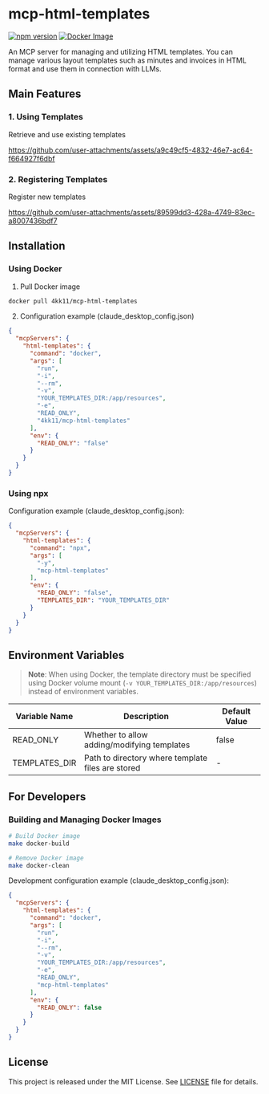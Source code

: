 # mcp-html-templates

[![npm version](https://badge.fury.io/js/mcp-html-templates.svg)](https://www.npmjs.com/package/mcp-html-templates)
[![Docker Image](https://img.shields.io/docker/v/4kk11/mcp-html-templates?logo=docker)](https://hub.docker.com/r/4kk11/mcp-html-templates)

An MCP server for managing and utilizing HTML templates.
You can manage various layout templates such as minutes and invoices in HTML format and use them in connection with LLMs.


## Main Features

### 1. Using Templates
Retrieve and use existing templates

https://github.com/user-attachments/assets/a9c49cf5-4832-46e7-ac64-f664927f6dbf


### 2. Registering Templates
Register new templates

https://github.com/user-attachments/assets/89599dd3-428a-4749-83ec-a8007436bdf7


## Installation

### Using Docker

1. Pull Docker image
```bash
docker pull 4kk11/mcp-html-templates
```

2. Configuration example (claude_desktop_config.json)
```json
{
  "mcpServers": {
    "html-templates": {
      "command": "docker",
      "args": [
        "run",
        "-i",
        "--rm",
        "-v",
        "YOUR_TEMPLATES_DIR:/app/resources",
        "-e",
        "READ_ONLY",
        "4kk11/mcp-html-templates"
      ],
      "env": {
        "READ_ONLY": "false"
      }
    }
  }
}
```

### Using npx

Configuration example (claude_desktop_config.json):
```json
{
  "mcpServers": {
    "html-templates": {
      "command": "npx",
      "args": [
        "-y",
        "mcp-html-templates"
      ],
      "env": {
        "READ_ONLY": "false",
        "TEMPLATES_DIR": "YOUR_TEMPLATES_DIR"
      }
    }
  }
}
```

## Environment Variables

> **Note**: When using Docker, the template directory must be specified using Docker volume mount (`-v YOUR_TEMPLATES_DIR:/app/resources`) instead of environment variables.

| Variable Name | Description | Default Value |
|--------------|-------------|---------------|
| READ_ONLY | Whether to allow adding/modifying templates | false |
| TEMPLATES_DIR | Path to directory where template files are stored | - |

## For Developers

### Building and Managing Docker Images

```bash
# Build Docker image
make docker-build

# Remove Docker image
make docker-clean
```

Development configuration example (claude_desktop_config.json):
```json
{
  "mcpServers": {
    "html-templates": {
      "command": "docker",
      "args": [
        "run",
        "-i",
        "--rm",
        "-v",
        "YOUR_TEMPLATES_DIR:/app/resources",
        "-e",
        "READ_ONLY",
        "mcp-html-templates"
      ],
      "env": {
        "READ_ONLY": false
      }
    }
  }
}
```

## License

This project is released under the MIT License. See [LICENSE](LICENSE) file for details.